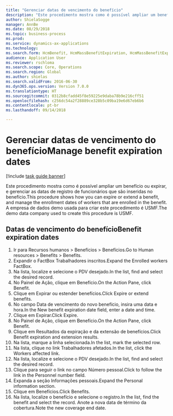 ```yaml
--- 
title: "Gerenciar datas de vencimento do benefício"
description: "Este procedimento mostra como é possível ampliar um benefício ou expirar, e gerenciar as datas de registro de funcionários que são inseridas no benefício."
author: ShielaSogge
manager: AnnBe
ms.date: 08/29/2018
ms.topic: business-process
ms.prod: 
ms.service: dynamics-ax-applications
ms.technology: 
ms.search.form: HcmBenefit, HcmMassBenefitExpiration, HcmMassBenefitExpirationResults, HcmWorker, HcmWorkerEnrollment
audience: Application User
ms.reviewer: rschloma
ms.search.scope: Core, Operations
ms.search.region: Global
ms.author: shielas
ms.search.validFrom: 2016-06-30
ms.dyn365.ops.version: Version 7.0.0
ms.translationtype: HT
ms.sourcegitcommit: 0312b8cfadd45f8e59225e9daba78b9e216cff51
ms.openlocfilehash: c256dc54a2f28889ce328b5c09ba19e6d67eb6b6
ms.contentlocale: pt-br
ms.lasthandoff: 09/14/2018

---
```

# <a name="manage-benefit-expiration-dates"></a><span data-ttu-id="589c6-103">Gerenciar datas de vencimento do benefício</span><span class="sxs-lookup"><span data-stu-id="589c6-103">Manage benefit expiration dates</span></span>

[!include [task guide banner](../../includes/task-guide-banner.md)]

<span data-ttu-id="589c6-104">Este procedimento mostra como é possível ampliar um benefício ou expirar, e gerenciar as datas de registro de funcionários que são inseridas no benefício.</span><span class="sxs-lookup"><span data-stu-id="589c6-104">This procedure shows how you can expire or extend a benefit, and manage the enrollment dates of workers that are enrolled in the benefit.</span></span> <span data-ttu-id="589c6-105">A empresa de dados demo usada para criar este procedimento é USMF.</span><span class="sxs-lookup"><span data-stu-id="589c6-105">The demo data company used to create this procedure is USMF.</span></span>


## <a name="benefit-expiration-dates"></a><span data-ttu-id="589c6-106">Datas de vencimento do benefício</span><span class="sxs-lookup"><span data-stu-id="589c6-106">Benefit expiration dates</span></span>
1. <span data-ttu-id="589c6-107">Ir para Recursos humanos > Benefícios > Benefícios.</span><span class="sxs-lookup"><span data-stu-id="589c6-107">Go to Human resources > Benefits > Benefits.</span></span>
2. <span data-ttu-id="589c6-108">Expandir o FactBox Trabalhadores inscritos.</span><span class="sxs-lookup"><span data-stu-id="589c6-108">Expand the Enrolled workers FactBox.</span></span>
3. <span data-ttu-id="589c6-109">Na lista, localize e selecione o PDV desejado.</span><span class="sxs-lookup"><span data-stu-id="589c6-109">In the list, find and select the desired record.</span></span>
4. <span data-ttu-id="589c6-110">No Painel de Ação, clique em Benefício.</span><span class="sxs-lookup"><span data-stu-id="589c6-110">On the Action Pane, click Benefit.</span></span>
5. <span data-ttu-id="589c6-111">Clique em Expirar ou estender benefícios.</span><span class="sxs-lookup"><span data-stu-id="589c6-111">Click Expire or extend benefits.</span></span>
6. <span data-ttu-id="589c6-112">No campo Data de vencimento do novo benefício, insira uma data e hora.</span><span class="sxs-lookup"><span data-stu-id="589c6-112">In the New benefit expiration date field, enter a date and time.</span></span>
7. <span data-ttu-id="589c6-113">Clique em Expirar.</span><span class="sxs-lookup"><span data-stu-id="589c6-113">Click Expire.</span></span>
8. <span data-ttu-id="589c6-114">No Painel de Ação, clique em Benefício.</span><span class="sxs-lookup"><span data-stu-id="589c6-114">On the Action Pane, click Benefit.</span></span>
9. <span data-ttu-id="589c6-115">Clique em Resultados da expiração e da extensão de benefícios.</span><span class="sxs-lookup"><span data-stu-id="589c6-115">Click Benefit expiration and extension results.</span></span>
10. <span data-ttu-id="589c6-116">Na lista, marque a linha selecionada.</span><span class="sxs-lookup"><span data-stu-id="589c6-116">In the list, mark the selected row.</span></span>
11. <span data-ttu-id="589c6-117">Na lista, clique no link Trabalhadores afetados.</span><span class="sxs-lookup"><span data-stu-id="589c6-117">In the list, click the Workers affected link.</span></span>
12. <span data-ttu-id="589c6-118">Na lista, localize e selecione o PDV desejado.</span><span class="sxs-lookup"><span data-stu-id="589c6-118">In the list, find and select the desired record.</span></span>
13. <span data-ttu-id="589c6-119">Clique para seguir o link no campo Número pessoal.</span><span class="sxs-lookup"><span data-stu-id="589c6-119">Click to follow the link in the Personnel number field.</span></span>
14. <span data-ttu-id="589c6-120">Expanda a seção Informações pessoais.</span><span class="sxs-lookup"><span data-stu-id="589c6-120">Expand the Personal information section.</span></span>
15. <span data-ttu-id="589c6-121">Clique em Benefícios.</span><span class="sxs-lookup"><span data-stu-id="589c6-121">Click Benefits.</span></span>
16. <span data-ttu-id="589c6-122">Na lista, localize o benefício e selecione o registro.</span><span class="sxs-lookup"><span data-stu-id="589c6-122">In the list, find the benefit and select the record.</span></span> <span data-ttu-id="589c6-123">Anote a nova data de término da cobertura.</span><span class="sxs-lookup"><span data-stu-id="589c6-123">Note the new coverage end date.</span></span>


